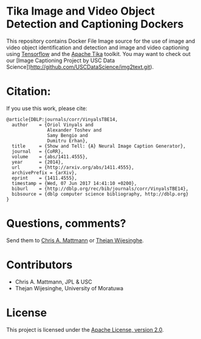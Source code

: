 # Tika Image and Video Object Detection and Captioning Dockers

This repository contains Docker File Image source for the use of image and video object identification and detection and image and video captioning using [Tensorflow](http://tensorflow.org/) and the [Apache Tika](http://tika.apache.org/) toolkit. You may want to check out our [Image Captioning Project by USC Data Science])http://github.com/USCDataScience/img2text.git).

# Citation:

If you use this work, please cite:

```
@article{DBLP:journals/corr/VinyalsTBE14,
  author    = {Oriol Vinyals and
               Alexander Toshev and
               Samy Bengio and
               Dumitru Erhan},
  title     = {Show and Tell: {A} Neural Image Caption Generator},
  journal   = {CoRR},
  volume    = {abs/1411.4555},
  year      = {2014},
  url       = {http://arxiv.org/abs/1411.4555},
  archivePrefix = {arXiv},
  eprint    = {1411.4555},
  timestamp = {Wed, 07 Jun 2017 14:41:10 +0200},
  biburl    = {http://dblp.org/rec/bib/journals/corr/VinyalsTBE14},
  bibsource = {dblp computer science bibliography, http://dblp.org}
}
```

Questions, comments?
===================
Send them to [Chris A. Mattmann](mailto:chris.a.mattmann@jpl.nasa.gov) or [Thejan Wijesinghe](mailto:thejan.k.wijesinghe@gmail.com).

Contributors
============
* Chris A. Mattmann, JPL & USC
* Thejan Wijesinghe, University of Moratuwa

License
===
This project is licensed under the [Apache License, version 2.0](http://www.apache.org/licenses/LICENSE-2.0).
